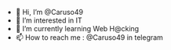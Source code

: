 - 👋 Hi, I’m @Caruso49
- 👀 I’m interested in IT
- 🌱 I’m currently learning Web H@cking
- 📫 How to reach me : @Caruso49 in telegram 

<!---
Caruso49/Caruso49 is a ✨ special ✨ repository because its `README.md` (this file) appears on your GitHub profile.
You can click the Preview link to take a look at your changes.
--->

